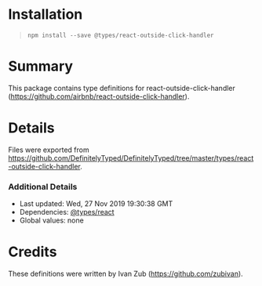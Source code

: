 # Installation
> `npm install --save @types/react-outside-click-handler`

# Summary
This package contains type definitions for react-outside-click-handler (https://github.com/airbnb/react-outside-click-handler).

# Details
Files were exported from https://github.com/DefinitelyTyped/DefinitelyTyped/tree/master/types/react-outside-click-handler.

### Additional Details
 * Last updated: Wed, 27 Nov 2019 19:30:38 GMT
 * Dependencies: [@types/react](https://npmjs.com/package/@types/react)
 * Global values: none

# Credits
These definitions were written by Ivan Zub (https://github.com/zubivan).
